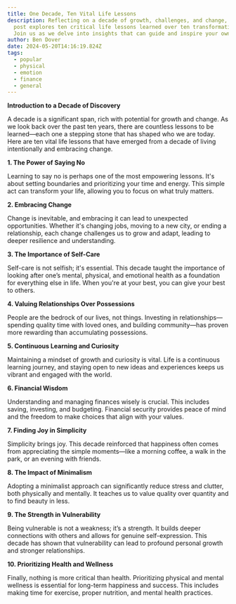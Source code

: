 ```yaml
---
title: One Decade, Ten Vital Life Lessons
description: Reflecting on a decade of growth, challenges, and change, this blog
  post explores ten critical life lessons learned over ten transformative years.
  Join us as we delve into insights that can guide and inspire your own journey.
author: Ben Dover
date: 2024-05-20T14:16:19.824Z
tags:
  - popular
  - physical
  - emotion
  - finance
  - general
---
```

**Introduction to a Decade of Discovery**

A decade is a significant span, rich with potential for growth and change. As we look back over the past ten years, there are countless lessons to be learned—each one a stepping stone that has shaped who we are today. Here are ten vital life lessons that have emerged from a decade of living intentionally and embracing change.

**1. The Power of Saying No**

Learning to say no is perhaps one of the most empowering lessons. It's about setting boundaries and prioritizing your time and energy. This simple act can transform your life, allowing you to focus on what truly matters.

**2. Embracing Change**

Change is inevitable, and embracing it can lead to unexpected opportunities. Whether it's changing jobs, moving to a new city, or ending a relationship, each change challenges us to grow and adapt, leading to deeper resilience and understanding.

**3. The Importance of Self-Care**

Self-care is not selfish; it's essential. This decade taught the importance of looking after one’s mental, physical, and emotional health as a foundation for everything else in life. When you're at your best, you can give your best to others.

**4. Valuing Relationships Over Possessions**

People are the bedrock of our lives, not things. Investing in relationships—spending quality time with loved ones, and building community—has proven more rewarding than accumulating possessions.

**5. Continuous Learning and Curiosity**

Maintaining a mindset of growth and curiosity is vital. Life is a continuous learning journey, and staying open to new ideas and experiences keeps us vibrant and engaged with the world.

**6. Financial Wisdom**

Understanding and managing finances wisely is crucial. This includes saving, investing, and budgeting. Financial security provides peace of mind and the freedom to make choices that align with your values.

**7. Finding Joy in Simplicity**

Simplicity brings joy. This decade reinforced that happiness often comes from appreciating the simple moments—like a morning coffee, a walk in the park, or an evening with friends.

**8. The Impact of Minimalism**

Adopting a minimalist approach can significantly reduce stress and clutter, both physically and mentally. It teaches us to value quality over quantity and to find beauty in less.

**9. The Strength in Vulnerability**

Being vulnerable is not a weakness; it’s a strength. It builds deeper connections with others and allows for genuine self-expression. This decade has shown that vulnerability can lead to profound personal growth and stronger relationships.

**10. Prioritizing Health and Wellness**

Finally, nothing is more critical than health. Prioritizing physical and mental wellness is essential for long-term happiness and success. This includes making time for exercise, proper nutrition, and mental health practices.